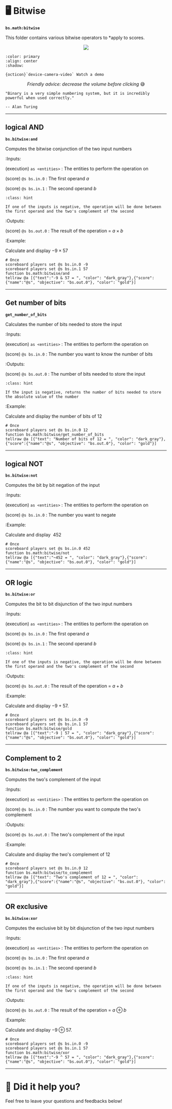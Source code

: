 # 🖥️ Bitwise

**`bs.math:bitwise`**

This folder contains various bitwise operators to
*apply to scores.

<div align=center>

![](img/bitwise.png)

</div>

```{button-link} https://youtu.be/itgPhvTMSZQ
:color: primary
:align: center
:shadow:

{octicon}`device-camera-video` Watch a demo
```

<div align=center>

_Friendly advice: decrease the volume before clicking_ 😅

</div>

```{epigraph}
"Binary is a very simple numbering system, but it is incredibly powerful when used correctly."

-- Alan Turing
```

---

## logical AND

**`bs.bitwise:and`**

Computes the bitwise conjunction of the two input numbers

:Inputs:

   (execution) `as <entities>`
   : The entities to perform the operation on

   (score) `@s bs.in.0`
   : The first operand $a$

   (score) `@s bs.in.1`
   : The second operand $b$

   ```{admonition} Negative input
   :class: hint
      
   If one of the inputs is negative, the operation will be done between
   the first operand and the two's complement of the second
   ```

:Outputs:

   (score) `@s bs.out.0`
   : The result of the operation = $a \times b$

:Example:

   Calculate and display $-9 \times 57$
   ```
   # Once
   scoreboard players set @s bs.in.0 -9
   scoreboard players set @s bs.in.1 57
   function bs.math:bitwise/and
   tellraw @a [{"text":"-9 & 57 = ", "color": "dark_gray"},{"score":{"name":"@s", "objective": "bs.out.0"}, "color": "gold"}]
   ```

---

## Get number of bits

**`get_number_of_bits`**

Calculates the number of bits needed to store
the input

:Inputs:

   (execution) `as <entities>`
   : The entities to perform the operation on

   (score) `@s bs.in.0`
   : The number you want to know the number of bits

:Outputs:

   (score) `@s bs.out.0`
   : The number of bits needed to store the input

   ```{admonition} Negative input
   :class: hint
      
   If the input is negative, returns the number of bits needed to store
   the absolute value of the number
   ```

:Example:

   Calculate and display the number of bits of 12
   ```
   # Once
   scoreboard players set @s bs.in.0 12
   function bs.math:bitwise/get_number_of_bits
   tellraw @a [{"text": "Number of bits of 12 = ", "color": "dark_gray"},{"score":{"name":"@s", "objective": "bs.out.0"}, "color": "gold"}]
   ```

---

## logical NOT

**`bs.bitwise:not`**

Computes the bit by bit negation of the input

:Inputs:

   (execution) `as <entities>`
   : The entities to perform the operation on

   (score) `@s bs.in.0`
   : The number you want to negate

:Example:

   Calculate and display $~452$
   ```
   # Once
   scoreboard players set @s bs.in.0 452
   function bs.math:bitwise/not
   tellraw @a [{"text":"~452 = ", "color": "dark_gray"},{"score":{"name":"@s", "objective": "bs.out.0"}, "color": "gold"}]
   ```

---

## OR logic

**`bs.bitwise:or`**

Computes the bit to bit disjunction of the two input numbers

:Inputs:

   (execution) `as <entities>`
   : The entities to perform the operation on

   (score) `@s bs.in.0`
   : The first operand $a$

   (score) `@s bs.in.1`
   : The second operand $b$

   ```{admonition} Negative input
   :class: hint
      
   If one of the inputs is negative, the operation will be done between
   the first operand and the two's complement of the second
   ```

:Outputs:

   (score) `@s bs.out.0`
   : The result of the operation = $a + b$

:Example:

   Calculate and display $-9 + 57$.
   ```
   # Once
   scoreboard players set @s bs.in.0 -9
   scoreboard players set @s bs.in.1 57
   function bs.math:bitwise/gold
   tellraw @a [{"text":"-9 | 57 = ", "color": "dark_gray"},{"score":{"name":"@s", "objective": "bs.out.0"}, "color": "gold"}]
   ```

---

## Complement to 2

**`bs.bitwise:two_complement`**

Computes the two's complement of the input

:Inputs:

   (execution) `as <entities>`
   : The entities to perform the operation on

   (score) `@s bs.in.0`
   : The number you want to compute the two's complement

:Outputs:

   (score) `@s bs.out.0`
   : The two's complement of the input

:Example:

   Calculate and display the two's complement of 12
   ```
   # Once
   scoreboard players set @s bs.in.0 12
   function bs.math:bitwise/to_complement
   tellraw @a [{"text": "Two's complement of 12 = ", "color": "dark_gray"},{"score":{"name":"@s", "objective": "bs.out.0"}, "color": "gold"}]
   ```

---

## OR exclusive

**`bs.bitwise:xor`**

Computes the exclusive bit by bit disjunction of the two input
numbers

:Inputs:

   (execution) `as <entities>`
   : The entities to perform the operation on

   (score) `@s bs.in.0`
   : The first operand $a$

   (score) `@s bs.in.1`
   : The second operand $b$

   ```{admonition} Negative input
   :class: hint
      
   If one of the inputs is negative, the operation will be done between
   the first operand and the two's complement of the second
   ```

:Outputs:

   (score) `@s bs.out.0`
   : The result of the operation = $a \oplus b$

:Example:

   Calculate and display $-9 \oplus 57$.
   ```
   # Once
   scoreboard players set @s bs.in.0 -9
   scoreboard players set @s bs.in.1 57
   function bs.math:bitwise/xor
   tellraw @a [{"text":"-9 ^ 57 = ", "color": "dark_gray"},{"score":{"name":"@s", "objective": "bs.out.0"}, "color": "gold"}]
   ```

---

# 💬 Did it help you?

Feel free to leave your questions and feedbacks below!

<script src="https://giscus.app/client.js"
        data-repo="Gunivers/Glibs"
        data-repo-id="R_kgDOHQjqYg"
        data-category="Documentation"
        data-category-id="DIC_kwDOHQjqYs4CUQpy"
        data-mapping="title"
        data-strict="0"
        data-reactions-enabled="1"
        data-emit-metadata="0"
        data-input-position="bottom"
        data-theme="light"
        data-lang="fr"
        data-loading="lazy"
        crossorigin="anonymous"
        async>
</script>